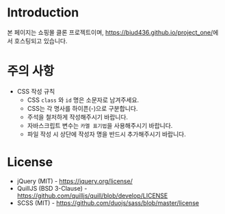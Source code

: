 # Introduction
본 페이지는 쇼핑몰 클론 프로젝트이며,
<a href="https://biud436.github.io/project_one/">https://biud436.github.io/project_one/</a>에서 호스팅되고 있습니다.

# 주의 사항

- CSS 작성 규칙
    - CSS ```class``` 와 ```id``` 명은 소문자로 남겨주세요. 
    - CSS는 각 명사를 하이픈(-)으로 구분합니다.
    - 주석을 철저하게 작성해주시기 바랍니다.
    - 자바스크립트 변수는 ```카멜 표기법```을 사용해주시기 바랍니다.
    - 파일 작성 시 상단에 작성자 명을 반드시 추가해주시기 바랍니다.


# License

- jQuery (MIT) - https://jquery.org/license/
- QuillJS (BSD 3-Clause)  - https://github.com/quilljs/quill/blob/develop/LICENSE
- SCSS (MIT) - https://github.com/duojs/sass/blob/master/license
